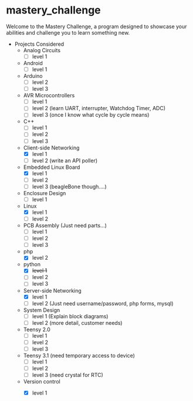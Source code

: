 # mastery_challenge

Welcome to the Mastery Challenge, a program designed to showcase your abilities and challenge you to learn something new.

* Projects Considered
	* Analog Circuits
		- [ ] level 1
	* Android
		- [ ] level 1
	* Arduino
		- [ ] level 2
		- [ ] level 3
	* AVR Microcontrollers
		- [ ] level 1
		- [ ] level 2 (learn UART, interrupter, Watchdog Timer, ADC)
		- [ ] level 3 (once I know what cycle by cycle means)
	* C++
		- [ ] level 1
		- [ ] level 2
		- [ ] level 3
	* Client-side Networking
		- [x] level 1
		- [ ] level 2 (write an API poller)
	* Embedded Linux Board
		- [x] level 1
		- [ ] level 2
		- [ ] level 3 (beagleBone though....)
	* Enclosure Design
		- [ ] level 1
	* Linux
		- [x] level 1
		- [ ] level 2
	* PCB Assembly (Just need parts...)
		- [ ] level 1
		- [ ] level 2
		- [ ] level 3
	* php
		- [x] level 2
	* python
		- [x] ~~level 1~~
		- [ ] level 2
		- [ ] level 3
	* Server-side Networking
		- [x] level 1
		- [ ] level 2 (Just need username/password, php forms, mysql)
	* System Design
		- [ ] level 1 (Explain block diagrams)
		- [ ] level 2 (more detail, customer needs)
	* Teensy 2.0
		- [ ] level 1
		- [ ] level 2
		- [ ] level 3
	* Teensy 3.1 (need temporary access to device)
		- [ ] level 1
		- [ ] level 2
		- [ ] level 3 (need crystal for RTC)
	* Version control
		- [x] level 1

